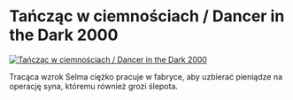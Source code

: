 Tańcząc w ciemnościach / Dancer in the Dark 2000 
=============
[![Tańcząc w ciemnościach / Dancer in the Dark 2000 ](http://vidos.pl/images/player.gif)](http://vidos.pl/tanczac-w-ciemnosciach-dancer-in-the-dark-2000)

 Tracąca wzrok Selma ciężko pracuje w fabryce, aby uzbierać pieniądze na operację syna, któremu również grozi ślepota.
